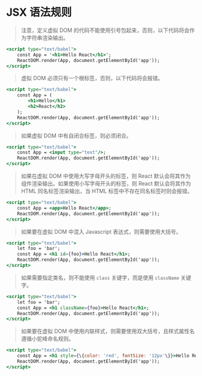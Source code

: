 # JSX 语法规则

> 注意，定义虚拟 DOM 的代码不能使用引号包起来，否则，以下代码将会作为字符串渲染输出。

```jsx
<script type="text/babel">
    const App = '<h1>Hello React</h1>';
    ReactDOM.render(App, document.getElementById('app'));
</script>
```

> 虚拟 DOM 必须只有一个根标签，否则，以下代码将会报错。

```jsx
<script type="text/babel">
    const App = (
        <h1>Hello</h1>
        <h2>React</h2>
    );
    ReactDOM.render(App, document.getElementById('app'));
</script>
```

> 如果虚拟 DOM 中有自闭合标签，则必须闭合。

```jsx
<script type="text/babel">
    const App = <input type="text"/>;
    ReactDOM.render(App, document.getElementById('app'));
</script>
```

> 如果在虚拟 DOM 中使用大写字母开头的标签，则 React 默认会将其作为组件渲染输出。如果使用小写字母开头的标签，则 React 默认会将其作为 HTML 同名标签渲染输出，当 HTML 标签中不存在同名标签时则会报错。

```jsx
<script type="text/babel">
    const App = <app>Hello React</app>;
    ReactDOM.render(App, document.getElementById('app'));
</script>
```

> 如果要在虚拟 DOM 中混入 Javascript 表达式，则需要使用大括号。

```jsx
<script type="text/babel">
    let foo = 'bar';
    const App = <h1 id={foo}>Hello React</h1>;
    ReactDOM.render(App, document.getElementById('app'));
</script>
```

> 如果需要指定类名，则不能使用 `class` 关键字，而是使用 `className` 关键字。

```jsx
<script type="text/babel">
    let foo = 'bar';
    const App = <h1 className={foo}>Hello React</h1>;
    ReactDOM.render(App, document.getElementById('app'));
</script>
```

> 如果要在虚拟 DOM 中使用内联样式，则需要使用双大括号，且样式属性名遵循小驼峰命名规则。

```jsx
<script type="text/babel">
    const App = <h1 style={\{color: 'red', fontSize: '12px'\}}>Hello React</h1>;
    ReactDOM.render(App, document.getElementById('app'));
</script>
```
